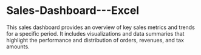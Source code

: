 # Sales-Dashboard---Excel
This sales dashboard provides an overview of key sales metrics and trends for a specific period. It includes visualizations and data summaries that highlight the performance and distribution of orders, revenues, and tax amounts.
